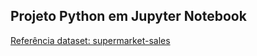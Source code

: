 ## Projeto Python em Jupyter Notebook

<a href="https://www.kaggle.com/aungpyaeap/supermarket-sales">Referência dataset: supermarket-sales</a>
